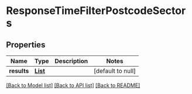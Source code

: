 # ResponseTimeFilterPostcodeSectors
## Properties

Name | Type | Description | Notes
------------ | ------------- | ------------- | -------------
**results** | [**List**](ResponseTimeFilterPostcodeSectorsResult.md) |  | [default to null]

[[Back to Model list]](../README.md#documentation-for-models) [[Back to API list]](../README.md#documentation-for-api-endpoints) [[Back to README]](../README.md)

